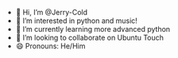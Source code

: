 - 👋 Hi, I’m @Jerry-Cold
- 👀 I’m interested in python and music!
- 🌱 I’m currently learning more advanced python
- 💞️ I’m looking to collaborate on Ubuntu Touch
- 😄 Pronouns: He/Him
